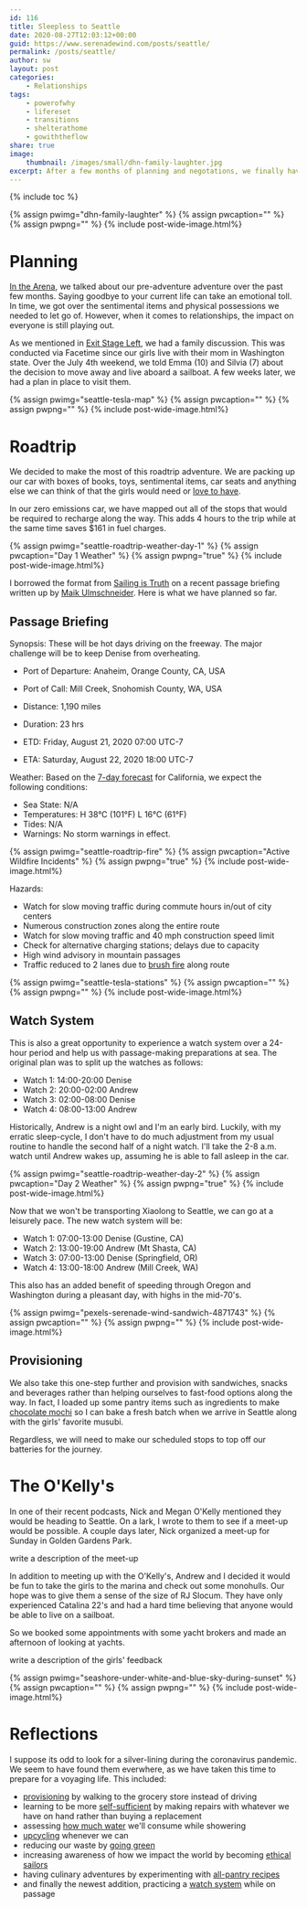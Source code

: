 ```yaml
---
id: 116
title: Sleepless to Seattle
date: 2020-08-27T12:03:12+00:00
guid: https://www.serenadewind.com/posts/seattle/
permalink: /posts/seattle/
author: sw
layout: post
categories:
    - Relationships
tags:
    - powerofwhy
    - lifereset
    - transitions
    - shelterathome
    - gowiththeflow
share: true
image:
    thumbnail: /images/small/dhn-family-laughter.jpg 
excerpt: After a few months of planning and negotations, we finally have a chance to see our girls following a long roadtrip we are calling "Sleepless to Seattle".
---
```

{% include toc %}

{% assign pwimg="dhn-family-laughter" %}
{% assign pwcaption="" %}
{% assign pwpng="" %}
{% include post-wide-image.html%}

# Planning

[In the Arena](/posts/in-the-arena/), we talked about our pre-adventure adventure over the past few months. Saying goodbye to your current life can take an emotional toll. In time, we got over the sentimental items and physical possessions we needed to let go of. However, when it comes to relationships, the impact on everyone is still playing out. 

As we mentioned in [Exit Stage Left](https://www.patreon.com/posts/38860268/), we had a family discussion. This was conducted via Facetime since our girls live with their mom in Washington state. Over the July 4th weekend, we told Emma (10) and Silvia (7) about the decision to move away and live aboard a sailboat. A few weeks later, we had a plan in place to visit them. 

{% assign pwimg="seattle-tesla-map" %}
{% assign pwcaption="" %}
{% assign pwpng="" %}
{% include post-wide-image.html%}

# Roadtrip

We decided to make the most of this roadtrip adventure. We are packing up our car with boxes of books, toys, sentimental items, car seats and anything else we can think of that the girls would need or [love to have](/posts/matching-gifts/). 

In our zero emissions car, we have mapped out all of the stops that would be required to recharge along the way. This adds 4 hours to the trip while at the same time saves $161 in fuel charges.

{% assign pwimg="seattle-roadtrip-weather-day-1" %}
{% assign pwcaption="Day 1 Weather" %}
{% assign pwpng="true" %}
{% include post-wide-image.html%}

I borrowed the format from [Sailing is Truth](https://sailingistruth.com/) on a recent passage briefing written up by [Maik Ulmschneider](https://www.facebook.com/maik.ulmschneider). Here is what we have planned so far. 

## Passage Briefing 

Synopsis: These will be hot days driving on the freeway. The major challenge will be to keep Denise from overheating.

 - Port of Departure: Anaheim, Orange County, CA, USA
 - Port of Call: Mill Creek, Snohomish County, WA, USA
 - Distance: 1,190 miles

 - Duration: 23 hrs
 - ETD: Friday, August 21, 2020 07:00 UTC-7
 - ETA: Saturday, August 22, 2020 18:00 UTC-7

Weather: Based on the [7-day forecast](https://morecast.com/en/plan-your-route) for California, we expect the following conditions:
 - Sea State: N/A
 - Temperatures: H 38°C (101°F) L 16°C (61°F)
 - Tides: N/A
 - Warnings: No storm warnings in effect. 

{% assign pwimg="seattle-roadtrip-fire" %}
{% assign pwcaption="Active Wildfire Incidents" %}
{% assign pwpng="true" %}
{% include post-wide-image.html%}

Hazards:
 - Watch for slow moving traffic during commute hours in/out of city centers
 - Numerous construction zones along the entire route
 - Watch for slow moving traffic and 40 mph construction speed limit
 - Check for alternative charging stations; delays due to capacity
 - High wind advisory in mountain passages 
 - Traffic reduced to 2 lanes due to [brush fire](https://www.fire.ca.gov/incidents/) along route

{% assign pwimg="seattle-tesla-stations" %}
{% assign pwcaption="" %}
{% assign pwpng="" %}
{% include post-wide-image.html%}

## Watch System 

This is also a great opportunity to experience a watch system over a 24-hour period and help us with passage-making preparations at sea. The original plan was to split up the watches as follows:

 - Watch 1: 14:00-20:00 Denise 
 - Watch 2: 20:00-02:00 Andrew
 - Watch 3: 02:00-08:00 Denise
 - Watch 4: 08:00-13:00 Andrew 

Historically, Andrew is a night owl and I'm an early bird. Luckily, with my erratic sleep-cycle, I don't have to do much adjustment from my usual routine to handle the second half of a night watch. I'll take the 2-8 a.m. watch until Andrew wakes up, assuming he is able to fall asleep in the car. 

{% assign pwimg="seattle-roadtrip-weather-day-2" %}
{% assign pwcaption="Day 2 Weather" %}
{% assign pwpng="true" %}
{% include post-wide-image.html%}

Now that we won't be transporting Xiaolong to Seattle, we can go at a leisurely pace. The new watch system will be:

 - Watch 1: 07:00-13:00 Denise (Gustine, CA)
 - Watch 2: 13:00-19:00 Andrew (Mt Shasta, CA)
 - Watch 3: 07:00-13:00 Denise (Springfield, OR)
 - Watch 4: 13:00-18:00 Andrew (Mill Creek, WA)

This also has an added benefit of speeding through Oregon and Washington during a pleasant day, with highs in the mid-70's. 

{% assign pwimg="pexels-serenade-wind-sandwich-4871743" %}
{% assign pwcaption="" %}
{% assign pwpng="" %}
{% include post-wide-image.html%}

## Provisioning 

We also take this one-step further and provision with sandwiches, snacks and beverages rather than helping ourselves to fast-food options along the way. In fact, I loaded up some pantry items such as ingredients to make [chocolate mochi](/posts/happy-birthday/) so I can bake a fresh batch when we arrive in Seattle along with the girls' favorite musubi. 

Regardless, we will need to make our scheduled stops to top off our batteries for the journey.

# The O'Kelly's

In one of their recent podcasts, Nick and Megan O'Kelly mentioned they would be heading to Seattle. On a lark, I wrote to them to see if a meet-up would be possible. A couple days later, Nick organized a meet-up for Sunday in Golden Gardens Park. 

write a description of the meet-up

In addition to meeting up with the O'Kelly's, Andrew and I decided it would be fun to take the girls to the marina and check out some monohulls. Our hope was to give them a sense of the size of RJ Slocum. They have only experienced Catalina 22's and had a hard time believing that anyone would be able to live on a sailboat. 

So we booked some appointments with some yacht brokers and made an afternoon of looking at yachts.

write a description of the girls' feedback

{% assign pwimg="seashore-under-white-and-blue-sky-during-sunset" %}
{% assign pwcaption="" %}
{% assign pwpng="" %}
{% include post-wide-image.html%}

# Reflections

I suppose its odd to look for a silver-lining during the coronavirus pandemic. We seem to have found them everwhere, as we have taken this time to prepare for a voyaging life. This included:

-   [provisioning](/posts/free-will-or-fate/) by walking to the grocery store instead of driving
-   learning to be more [self-sufficient](/posts/set-your-waypoint/) by making repairs with whatever we have on hand rather than buying a replacement
-   assessing [how much water](/posts/water-water-everywhere/) we'll consume while showering
-   [upcycling](/posts/upcycle-r-us/) whenever we can
-   reducing our waste by [going green](/posts/going-green/)
-   increasing awareness of how we impact the world by becoming [ethical sailors](/posts/ethical-sailing/)
-   having culinary adventures by experimenting with [all-pantry recipes](/posts/canned-food-recipes/)
-   and finally the newest addition, practicing a [watch system](/posts/seattle/) while on passage

